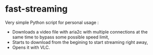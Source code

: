 # fast-streaming
Very simple Python script for personal usage :
 - Downloads a video file with aria2c with multiple connections at the same time to bypass some possible speed limit,
 - Starts to download from the begining to start streaming right away,
 - Opens it with VLC.
